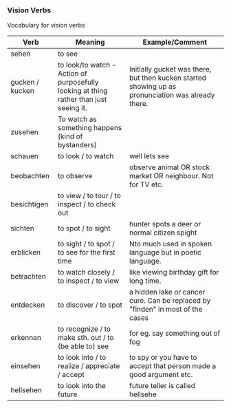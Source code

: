 

### Vision Verbs

Vocabulary for vision verbs

| Verb            | Meaning                                  | Example/Comment                          |
| --------------- | ---------------------------------------- | ---------------------------------------- |
| sehen           | to see                                   |                                          |
| gucken / kucken | to look/to watch - Action of purposefully looking at thing rather than just seeing it. | Initially gucket was there, but then kucken started showing up as pronunciation was already there. |
| zusehen         | To watch as something happens (kind of bystanders) |                                          |
| schauen         | to look / to watch                       | well lets see                            |
| beobachten      | to observe                               | observe animal OR stock market OR neighbour. Not for TV etc. |
| besichtigen     | to view / to tour / to inspect / to check out |                                          |
| sichten         | to spot / to sight                       | hunter spots a deer or normal citizen spight |
| erblicken       | to sight / to spot / to see for the first time | Nto much used in spoken language but in poetic language. |
| betrachten      | to watch closely / to inspect / to view  | like viewing birthday gift for long time. |
| entdecken       | to discover / to spot                    | a hidden lake or cancer cure. Can be replaced by "finden" in most of the cases |
| erkennen        | to recognize / to make sth. out / to (be able to) see | for eg. say something out of fog         |
| einsehen        | to look into / to realize / appreciate / accept | to spy or you have to accept that person made a good argument etc. |
| hellsehen       | to look into the future                  | future teller is called hellsehe         |